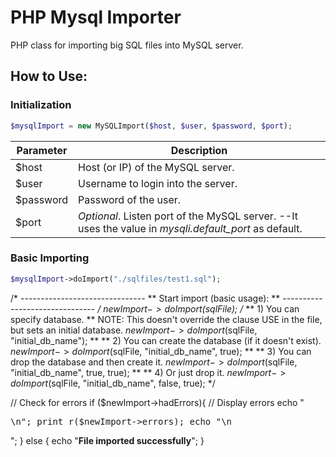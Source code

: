 PHP Mysql Importer
=================

PHP class for importing big SQL files into MySQL server.

## How to Use:

### Initialization

```php
$mysqlImport = new MySQLImport($host, $user, $password, $port);
```

| Parameter | Description          |
| ------------- | ----------- |
|$host | Host (or IP) of the MySQL server.|
|$user | Username to login into the server.|
|$password | Password of the user.|
|$port | _Optional_. Listen port of the MySQL server. --It uses the value in _mysqli.default_port_ as default.|

### Basic Importing

```php
$mysqlImport->doImport("./sqlfiles/test1.sql");
```

/* -------------------------------
**   Start import (basic usage):
** ------------------------------- */
$newImport->doImport($sqlFile); 
/* 
** 1) You can specify database. 
** NOTE: This doesn't override the clause USE in the file, but sets an initial database.
$newImport->doImport($sqlFile, "initial_db_name");
** 
** 2) You can create the database (if it doesn't exist).
$newImport->doImport($sqlFile, "initial_db_name", true);
** 
** 3) You can drop the database and then create it.
$newImport->doImport($sqlFile, "initial_db_name", true, true);
** 
** 4) Or just drop it.
$newImport->doImport($sqlFile, "initial_db_name", false, true);
*/

// Check for errors
if ($newImport->hadErrors){
	// Display errors
	echo "<pre>\n";
	print_r($newImport->errors);
	echo "\n</pre>";
} else {
	echo "<strong>File imported successfully</strong>";
}
